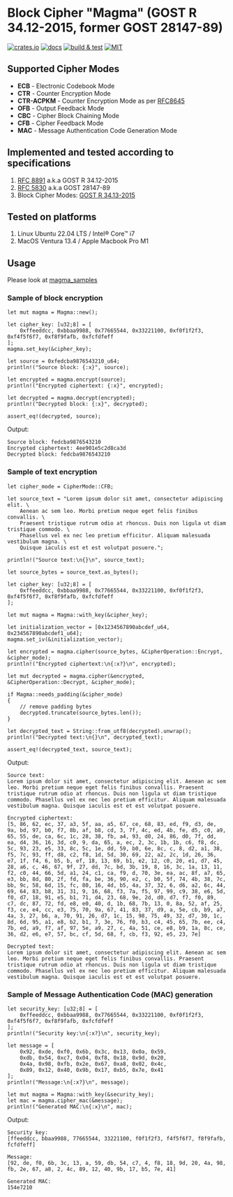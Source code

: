 # Block Cipher "Magma" (GOST R 34.12-2015, former GOST 28147-89)

[![crates.io](https://img.shields.io/crates/v/cipher_magma)](https://crates.io/crates/cipher_magma)
[![docs](https://img.shields.io/docsrs/cipher_magma)](https://docs.rs/cipher_magma)
[![build & test](https://github.com/sheroz/magma/actions/workflows/ci.yml/badge.svg)](https://github.com/sheroz/magma/actions/workflows/ci.yml)
[![MIT](https://img.shields.io/github/license/sheroz/cipher_magma)](https://github.com/sheroz/magma/tree/main/cipher_magma/LICENSE.txt)

## Supported Cipher Modes

* **ECB** - Electronic Codebook Mode
* **CTR** - Counter Encryption Mode
* **CTR-ACPKM** - Counter Encryption Mode as per [RFC8645](https://www.rfc-editor.org/rfc/rfc8645.html)
* **OFB** - Output Feedback Mode
* **CBC** - Cipher Block Chaining Mode
* **CFB** - Cipher Feedback Mode
* **MAC** - Message Authentication Code Generation Mode

## Implemented and tested according to specifications

1. [RFC 8891](https://datatracker.ietf.org/doc/html/rfc8891.html) a.k.a GOST R 34.12-2015
2. [RFC 5830](https://datatracker.ietf.org/doc/html/rfc5830) a.k.a GOST 28147-89
3. Block Cipher Modes: [GOST R 34.13-2015](https://www.tc26.ru/standard/gost/GOST_R_3413-2015.pdf)  

## Tested on platforms

1. Linux Ubuntu 22.04 LTS / Intel® Core™ i7
2. MacOS Ventura 13.4 / Apple Macbook Pro M1

## Usage

Please look at [magma_samples](https://github.com/sheroz/magma/tree/main/magma_samples/src/main.rs)

### Sample of block encryption

    let mut magma = Magma::new();

    let cipher_key: [u32;8] = [
        0xffeeddcc, 0xbbaa9988, 0x77665544, 0x33221100, 0xf0f1f2f3, 0xf4f5f6f7, 0xf8f9fafb, 0xfcfdfeff
    ];
    magma.set_key(&cipher_key);

    let source = 0xfedcba9876543210_u64;
    println!("Source block: {:x}", source);

    let encrypted = magma.encrypt(source);
    println!("Encrypted ciphertext: {:x}", encrypted);

    let decrypted = magma.decrypt(encrypted);
    println!("Decrypted block: {:x}", decrypted);

    assert_eq!(decrypted, source);

Output:

    Source block: fedcba9876543210
    Encrypted ciphertext: 4ee901e5c2d8ca3d
    Decrypted block: fedcba9876543210

### Sample of text encryption

    let cipher_mode = CipherMode::CFB;

    let source_text = "Lorem ipsum dolor sit amet, consectetur adipiscing elit. \
        Aenean ac sem leo. Morbi pretium neque eget felis finibus convallis. \
        Praesent tristique rutrum odio at rhoncus. Duis non ligula ut diam tristique commodo. \
        Phasellus vel ex nec leo pretium efficitur. Aliquam malesuada vestibulum magna. \
        Quisque iaculis est et est volutpat posuere.";

    println!("Source text:\n{}\n", source_text);

    let source_bytes = source_text.as_bytes();

    let cipher_key: [u32;8] = [
        0xffeeddcc, 0xbbaa9988, 0x77665544, 0x33221100, 0xf0f1f2f3, 0xf4f5f6f7, 0xf8f9fafb, 0xfcfdfeff
    ];

    let mut magma = Magma::with_key(&cipher_key);

    let initialization_vector = [0x1234567890abcdef_u64, 0x234567890abcdef1_u64];
    magma.set_iv(&initialization_vector);
    
    let encrypted = magma.cipher(source_bytes, &CipherOperation::Encrypt, &cipher_mode);
    println!("Encrypted ciphertext:\n{:x?}\n", encrypted);

    let mut decrypted = magma.cipher(&encrypted, &CipherOperation::Decrypt, &cipher_mode);

    if Magma::needs_padding(&cipher_mode)
    {
        // remove padding bytes
        decrypted.truncate(source_bytes.len());
    }

    let decrypted_text = String::from_utf8(decrypted).unwrap();
    println!("Decrypted text:\n{}\n", decrypted_text);

    assert_eq!(decrypted_text, source_text);

Output:

    Source text:
    Lorem ipsum dolor sit amet, consectetur adipiscing elit. Aenean ac sem leo. Morbi pretium neque eget felis finibus convallis. Praesent tristique rutrum odio at rhoncus. Duis non ligula ut diam tristique commodo. Phasellus vel ex nec leo pretium efficitur. Aliquam malesuada vestibulum magna. Quisque iaculis est et est volutpat posuere.

    Encrypted ciphertext:
    [5, 86, 62, ec, 37, a3, 5f, aa, a5, 67, ce, 68, 83, ed, f9, d3, de, 9a, bd, 97, b0, f7, 8b, af, b8, cd, 3, 7f, 4c, ed, 4b, fe, d5, c0, a9, 65, 55, de, ca, 6c, 1c, 28, 38, fb, a4, 93, d0, 24, 86, d0, 7f, dd, ea, d4, 36, 16, 3d, c0, 9, da, 65, a, ec, 2, 3c, 1b, 1b, c6, f8, dc, 5c, 93, 23, e5, 33, 8c, 5c, 1e, dd, 59, b0, 6e, 8c, c, 8, d2, a1, 38, f5, 7c, 93, ff, d8, c2, f8, 1d, 5d, 30, 69, 22, a2, 2c, 1d, 26, 36, e7, 1f, f4, 6, b5, b, ef, 18, 13, 69, b1, e2, 12, c0, 20, e1, d7, 45, 28, a6, c, 46, 67, 9f, 27, dd, 7c, bd, 3b, 19, 8, 16, 3c, 1a, 13, 11, f2, c0, 44, 66, 5d, a1, 24, c1, ca, f9, d, 70, 3e, ea, ac, 8f, a7, 65, e3, bb, 8d, 80, 2f, fd, fa, be, 36, 90, e2, c, b0, 5f, 74, 4b, 38, 7c, bb, 9c, 58, 6d, 15, fc, 80, 16, 4d, b5, 4a, 37, 32, 6, d6, a2, 6c, 44, 69, 64, 83, b8, 31, 31, 9, 16, 68, f3, 7a, f5, 97, 99, c9, 38, e6, 5d, f0, d7, 18, 91, e5, b1, 71, d4, 23, 68, 9e, 2d, d0, d7, f7, f0, 89, c7, dc, 87, 72, fd, e8, e0, 40, d, 1b, 68, 7b, 13, 0, 8a, 52, af, 25, f3, ce, e4, cc, e3, 75, 70, 9a, 67, 41, 83, 37, d9, a, 5e, cb, b9, a7, 4a, 3, 27, b6, a, 70, 91, 26, d7, 1c, 15, 98, 75, 49, 32, d7, 30, 1c, 8d, 6d, 95, a1, e8, b2, b1, 7, 3e, 76, f0, b3, c4, 45, 65, 7b, ee, c4, 7b, ed, a9, f7, af, 97, 5e, a9, 27, c, 4a, 51, ce, e8, b9, 1a, 8c, ce, 36, d2, e6, e7, 57, bc, cf, 5d, 68, f, cb, f3, 92, e5, 23, 7e]

    Decrypted text:
    Lorem ipsum dolor sit amet, consectetur adipiscing elit. Aenean ac sem leo. Morbi pretium neque eget felis finibus convallis. Praesent tristique rutrum odio at rhoncus. Duis non ligula ut diam tristique commodo. Phasellus vel ex nec leo pretium efficitur. Aliquam malesuada vestibulum magna. Quisque iaculis est et est volutpat posuere.

### Sample of Message Authentication Code (MAC) generation

    let security_key: [u32;8] = [
        0xffeeddcc, 0xbbaa9988, 0x77665544, 0x33221100, 0xf0f1f2f3, 0xf4f5f6f7, 0xf8f9fafb, 0xfcfdfeff
    ];
    println!("Security key:\n{:x?}\n", security_key);

    let message = [
        0x92, 0xde, 0xf0, 0x6b, 0x3c, 0x13, 0x0a, 0x59,
        0xdb, 0x54, 0xc7, 0x04, 0xf8, 0x18, 0x9d, 0x20,
        0x4a, 0x98, 0xfb, 0x2e, 0x67, 0xa8, 0x02, 0x4c,
        0x89, 0x12, 0x40, 0x9b, 0x17, 0xb5, 0x7e, 0x41
    ];
    println!("Message:\n{:x?}\n", message);

    let mut magma = Magma::with_key(&security_key);
    let mac = magma.cipher_mac(&message);
    println!("Generated MAC:\n{:x}\n", mac);

Output:

    Security key:
    [ffeeddcc, bbaa9988, 77665544, 33221100, f0f1f2f3, f4f5f6f7, f8f9fafb, fcfdfeff]

    Message:
    [92, de, f0, 6b, 3c, 13, a, 59, db, 54, c7, 4, f8, 18, 9d, 20, 4a, 98, fb, 2e, 67, a8, 2, 4c, 89, 12, 40, 9b, 17, b5, 7e, 41]

    Generated MAC:
    154e7210
